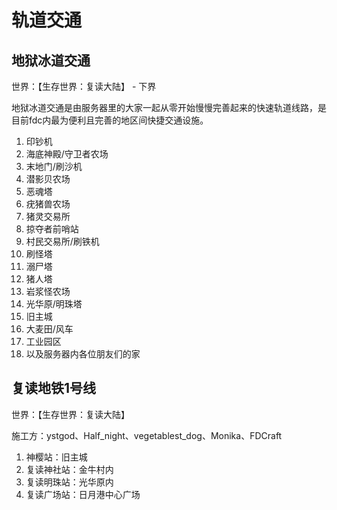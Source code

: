 # 轨道交通

## 地狱冰道交通

世界：【生存世界：复读大陆】 - 下界

地狱冰道交通是由服务器里的大家一起从零开始慢慢完善起来的快速轨道线路，是目前fdc内最为便利且完善的地区间快捷交通设施。

1. 印钞机
2. 海底神殿/守卫者农场
3. 末地门/刷沙机
4. 潜影贝农场
5. 恶魂塔
6. 疣猪兽农场
7. 猪灵交易所
8. 掠夺者前哨站
9. 村民交易所/刷铁机
10. 刷怪塔
11. 溺尸塔
12. 猪人塔
13. 岩浆怪农场
14. 光华原/明珠塔
15. 旧主城
16. 大麦田/风车
17. 工业园区
18. 以及服务器内各位朋友们的家

## 复读地铁1号线

世界：【生存世界：复读大陆】

施工方：ystgod、Half_night、vegetablest_dog、Monika、FDCraft

1. 神樱站：旧主城
2. 复读神社站：金牛村内
3. 复读明珠站：光华原内
4. 复读广场站：日月港中心广场
